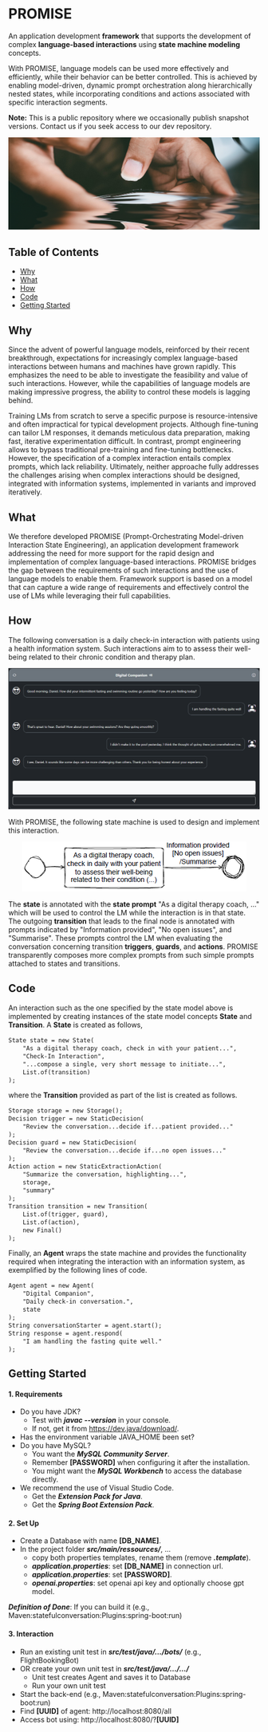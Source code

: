 # PROMISE
An application development **framework** that supports the development of complex **language-based interactions** using **state machine modeling** concepts.

With PROMISE, language models can be used more effectively and efficiently, while their behavior can be better controlled. This is achieved by enabling model-driven, dynamic prompt orchestration along hierarchically nested states, while incorporating conditions and actions associated with specific interaction segments.

**Note:** This is a public repository where we occasionally publish snapshot versions. Contact us if you seek access to our dev repository.

<picture>
 <img alt="a close up of a person holding a cell phone" src=".readme/pradamas-gifarry-889Qh5HJj4I-unsplash.jpg">
</picture>


## Table of Contents
- [Why](#why)
- [What](#what)
- [How](#how)
- [Code](#code)
- [Getting Started](#getting-started)


## Why
Since the advent of powerful language models, reinforced by their recent breakthrough, expectations for increasingly complex language-based interactions between humans and machines have grown rapidly. This emphasizes the need to be able to investigate the feasibility and value of such interactions. However, while the capabilities of language models are making impressive progress, the ability to control these models is lagging behind.

Training LMs from scratch to serve a specific purpose is resource-intensive and often impractical for typical development projects. Although fine-tuning can tailor LM responses, it demands meticulous data preparation, making fast, iterative experimentation difficult. In contrast, prompt engineering allows to bypass traditional pre-training and fine-tuning bottlenecks. However, the specification of a complex interaction entails complex prompts, which lack reliability. Ultimately, neither approache fully addresses the challenges arising when complex interactions should be designed, integrated with information systems, implemented in variants and improved iteratively.

## What
We therefore developed PROMISE (Prompt-Orchestrating Model-driven Interaction State Engineering), an application development framework addressing the need for more support for the rapid design and implementation of complex language-based interactions. PROMISE bridges the gap between the requirements of such interactions and the use of language models to enable them. Framework support is based on a model that can capture a wide range of requirements and effectively control the use of LMs while leveraging their full capabilities.

## How
The following conversation is a daily check-in interaction with patients using a health information system. Such interactions aim to to assess their well-being related to their chronic condition and therapy plan.

<p align="center">
 <img alt="Check-in interaction with patients using a health information system" src=".readme/singlestateconversation-ui.png">
</p>

With PROMISE, the following state machine is used to design and implement this interaction.

<p align="center">
 <img alt="Check-in interaction with patients using a health information system" src=".readme/singlestatemodel.png">
</p>

The **state** is annotated with the **state prompt** "As a digital therapy coach, ..." which will be used to control the LM while the interaction is in that state. The outgoing **transition** that leads to the final node is annotated with prompts indicated by "Information provided", "No open issues", and "Summarise". These prompts control the LM when evaluating the conversation concerning transition **triggers**, **guards**, and **actions**. PROMISE transparently composes more complex prompts from such simple prompts attached to states and transitions.

## Code
An interaction such as the one specified by the state model above is implemented by creating instances of the state model concepts **State** and **Transition**. A **State** is created as follows,

```
State state = new State(
    "As a digital therapy coach, check in with your patient...",
    "Check-In Interaction",
    "...compose a single, very short message to initiate...",
    List.of(transition)
);
```

where the **Transition** provided as part of the list is created as follows.

```
Storage storage = new Storage();
Decision trigger = new StaticDecision(
    "Review the conversation...decide if...patient provided..."
);
Decision guard = new StaticDecision(
    "Review the conversation...decide if...no open issues..."
);
Action action = new StaticExtractionAction(
    "Summarize the conversation, highlighting...",
    storage,
    "summary"
);
Transition transition = new Transition(
    List.of(trigger, guard),
    List.of(action),
    new Final()
);
```

Finally, an **Agent** wraps the state machine and provides the functionality required when integrating the interaction with an information system, as exemplified by the following lines of code.

```
Agent agent = new Agent(
    "Digital Companion",
    "Daily check-in conversation.",
    state
);
String conversationStarter = agent.start();
String response = agent.respond(
    "I am handling the fasting quite well."
);
```

## Getting Started

#### 1. Requirements
- Do you have JDK?
    - Test with ***javac --version*** in your console.
    - If not, get it from https://dev.java/download/.
- Has the environment variable JAVA_HOME been set?
- Do you have MySQL?
    - You want the ***MySQL Community Server***.
    - Remember **[PASSWORD]** when configuring it after the installation.
    - You might want the ***MySQL Workbench*** to access the database directly.
- We recommend the use of Visual Studio Code.
    - Get the ***Extension Pack for Java***.
    - Get the ***Spring Boot Extension Pack***.

#### 2. Set Up
- Create a Database with name **[DB_NAME]**.
- In the project folder ***src/main/ressources/***, ...
    - copy both properties templates, rename them (remove ***.template***).
    - ***application.properties***: set **[DB_NAME]** in connection url.
    - ***application.properties***: set **[PASSWORD]**.
    - ***openai.properties***: set openai api key and optionally choose gpt model.

***Definition of Done***:
If you can build it (e.g., Maven:statefulconversation:Plugins:spring-boot:run)

#### 3. Interaction
- Run an existing unit test in ***src/test/java/.../bots/*** (e.g., FlightBookingBot)
- OR create your own unit test in ***src/test/java/.../.../***
    - Unit test creates Agent and saves it to Database
    - Run your own unit test
- Start the back-end (e.g., Maven:statefulconversation:Plugins:spring-boot:run)
- Find **[UUID]** of agent: http://localhost:8080/all
- Access bot using: http://localhost:8080/?**[UUID]**